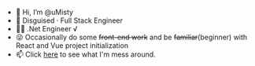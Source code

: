 - 👋 Hi, I’m @uMisty
- 👀 Disguised · Full Stack Engineer
- 🤷‍♂️ .Net Engineer √
- 😜 Occasionally do some ~~front-end work~~ and be ~~familiar~~(beginner) with React and Vue project initialization
- 📫 Click [here](https://umisty.com/) to see what I'm mess around.
